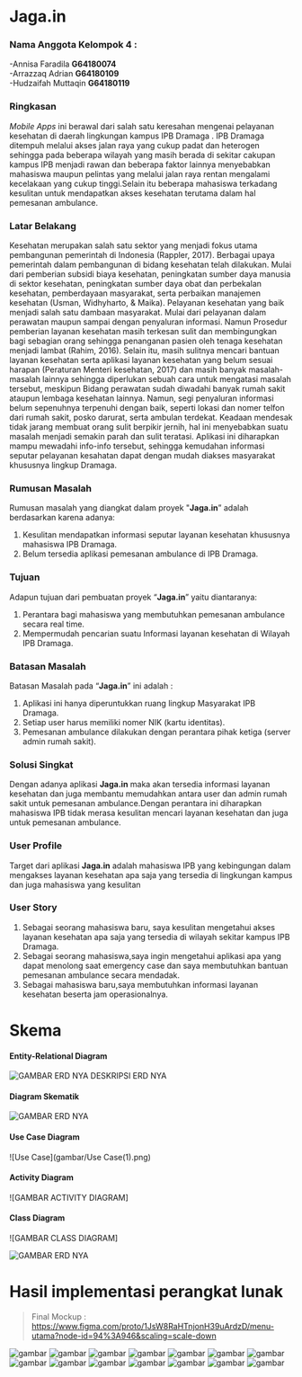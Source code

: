 # Jaga.in

### Nama Anggota Kelompok 4 :
-Annisa Faradila  	**G64180074** <br/>
-Arrazzaq Adrian  	**G64180109** <br/>
-Hudzaifah Muttaqin	**G64180119** <br/>

### Ringkasan<br/>
   
   *Mobile Apps* ini berawal dari salah satu keresahan mengenai pelayanan kesehatan di daerah lingkungan kampus IPB Dramaga . 
IPB Dramaga ditempuh melalui akses jalan raya yang cukup padat dan heterogen sehingga pada beberapa wilayah yang masih berada di sekitar cakupan kampus IPB menjadi rawan dan beberapa faktor lainnya menyebabkan mahasiswa maupun pelintas yang melalui jalan raya rentan mengalami kecelakaan yang cukup tinggi.Selain itu beberapa mahasiswa terkadang kesulitan untuk mendapatkan akses kesehatan terutama dalam hal pemesanan ambulance.

### Latar Belakang <br/>

   Kesehatan merupakan salah satu sektor yang menjadi fokus utama pembangunan pemerintah di Indonesia (Rappler, 2017). Berbagai upaya pemerintah dalam pembangunan di bidang kesehatan telah dilakukan. Mulai dari pemberian subsidi biaya kesehatan, peningkatan sumber daya manusia di sektor kesehatan, peningkatan sumber daya obat dan perbekalan kesehatan, pemberdayaan masyarakat, serta perbaikan manajemen kesehatan (Usman, Widhyharto, & Maika). Pelayanan kesehatan yang baik menjadi salah satu dambaan masyarakat. Mulai dari pelayanan dalam perawatan maupun sampai dengan penyaluran informasi. Namun Prosedur pemberian layanan kesehatan masih terkesan sulit dan membingungkan bagi sebagian orang sehingga penanganan pasien oleh tenaga kesehatan menjadi lambat (Rahim, 2016). Selain itu, masih sulitnya mencari bantuan layanan kesehatan serta aplikasi layanan kesehatan yang belum sesuai harapan (Peraturan Menteri kesehatan, 2017) dan masih banyak masalah-masalah lainnya sehingga diperlukan sebuah cara untuk mengatasi masalah tersebut, meskipun Bidang perawatan sudah diwadahi banyak rumah sakit ataupun lembaga kesehatan lainnya. Namun, segi penyaluran informasi belum sepenuhnya  terpenuhi dengan baik, seperti lokasi dan nomer telfon dari rumah sakit, posko darurat, serta ambulan terdekat. Keadaan mendesak tidak jarang membuat orang sulit berpikir jernih, hal ini menyebabkan suatu masalah menjadi semakin parah dan sulit teratasi. 
Aplikasi ini diharapkan mampu mewadahi info-info tersebut, sehingga kemudahan informasi seputar pelayanan kesahatan dapat dengan mudah diakses masyarakat khususnya lingkup Dramaga.


### Rumusan Masalah<br/>

Rumusan masalah yang diangkat dalam proyek "**Jaga.in**” adalah berdasarkan karena adanya:
1.	Kesulitan mendapatkan informasi seputar layanan kesehatan khususnya mahasiswa IPB Dramaga. <br/>
2.	Belum tersedia aplikasi pemesanan ambulance di IPB Dramaga. <br/>

### Tujuan<br/>

Adapun tujuan dari pembuatan proyek “**Jaga.in**” yaitu diantaranya:
1.	Perantara bagi mahasiswa yang membutuhkan pemesanan ambulance secara real time. <br/>
2.	Mempermudah pencarian suatu Informasi layanan kesehatan  di Wilayah IPB Dramaga. <br/>

### Batasan Masalah<br/>

Batasan Masalah pada “**Jaga.in**” ini adalah : 
1.	Aplikasi ini hanya diperuntukkan ruang lingkup Masyarakat IPB Dramaga. <br/>
2.	Setiap user harus memiliki nomer NIK (kartu identitas). <br/>
3. Pemesanan ambulance dilakukan dengan perantara pihak ketiga (server admin rumah sakit). <br/>

### Solusi Singkat<br/>

Dengan adanya aplikasi **Jaga.in** maka akan tersedia informasi layanan kesehatan dan juga membantu memudahkan antara user dan admin rumah sakit untuk pemesanan ambulance.Dengan perantara ini diharapkan mahasiswa IPB tidak merasa kesulitan mencari layanan kesehatan dan juga untuk pemesanan ambulance.
 
### User Profile<br/>
Target dari aplikasi **Jaga.in** adalah mahasiswa IPB yang kebingungan dalam mengakses layanan kesehatan apa saja yang tersedia di lingkungan kampus dan juga mahasiswa yang kesulitan 

### User Story<br/>
1.	Sebagai seorang mahasiswa baru, saya kesulitan  mengetahui akses layanan kesehatan apa saja yang tersedia di wilayah sekitar kampus IPB Dramaga.
2.	Sebagai seorang mahasiswa,saya ingin mengetahui aplikasi apa yang dapat menolong saat emergency case dan saya membutuhkan bantuan pemesanan ambulance secara mendadak.
3.	Sebagai mahasiswa baru,saya membutuhkan informasi layanan kesehatan beserta jam operasionalnya.

# Skema<br/>

#### Entity-Relational Diagram<br/>

![GAMBAR ERD NYA](gambar/erd.png)
DESKRIPSI ERD NYA

#### Diagram Skematik

![GAMBAR ERD NYA](gambar/pipa.png)

#### Use Case Diagram

![Use Case](gambar/Use Case(1).png)
 
#### Activity Diagram

![GAMBAR ACTIVITY DIAGRAM]
 
#### Class Diagram

![GAMBAR CLASS DIAGRAM]

![GAMBAR ERD NYA](gambar/2.png)


# Hasil implementasi perangkat lunak

>Final Mockup :
https://www.figma.com/proto/1JsW8RaHTnjonH39uArdzD/menu-utama?node-id=94%3A946&scaling=scale-down
  
![gambar](gambar/SS1.png)
![gambar](gambar/SS2.png)
![gambar](gambar/SS3.png)
![gambar](gambar/SS4.png)
![gambar](gambar/SS5.png)
![gambar](gambar/SS6.png)
![gambar](gambar/SS7.png)
![gambar](gambar/SS8.png)
![gambar](gambar/SS9.png)
![gambar](gambar/SS10.png)
![gambar](gambar/SS11.png)
![gambar](gambar/SS12.png)
![gambar](gambar/SS13.png)
![gambar](gambar/SS14.png)
